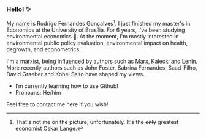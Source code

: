 ###  Hello! ✨

My name is Rodrigo Fernandes Gonçalves[^1]. I just finished my master's in Economics at the University of Brasília. For 6 years, I've been studying environmental economics 🌱. At the moment, I'm mostly interested in environmental public policy evaluation, environmental impact on health, degrowth, and econometrics. 

I'm a marxist, being influenced by authors such as Marx, Kalecki and Lenin. More recently authors such as John Foster, Sabrina Fernandes, Saad-Filho, David Graeber and Kohei Saito have shaped my views.

- I’m currently learning how to use Github!
- Pronouns: He/him

Feel free to contact me here if you wish!

[^1]: That's not me on the picture, unfortunately. It's the ~~only~~ greatest economist Oskar Lange.
